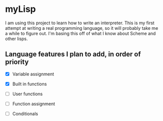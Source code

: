 # myLisp

I am using this project to learn how to write an interpreter.
This is my first attempt at writing a real programming language, so it will probably take me a while to figure out.
I'm basing this off of what I know about Scheme and other lisps.

## Language features I plan to add, in order of priority
- [X] Variable assignment
- [X] Built in functions
- [ ] User functions
- [ ] Function assignment
- [ ] Conditionals


